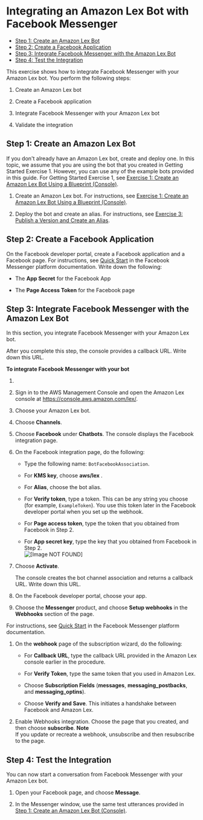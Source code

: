 # Integrating an Amazon Lex Bot with Facebook Messenger<a name="fb-bot-association"></a>


+ [Step 1: Create an Amazon Lex Bot](#fb-bot-assoc-create-bot)
+ [Step 2: Create a Facebook Application](#fb-bot-assoc-create-fb-app)
+ [Step 3: Integrate Facebook Messenger with the Amazon Lex Bot](#fb-bot-assoc-create-assoc)
+ [Step 4: Test the Integration](#fb-bot-test)

This exercise shows how to integrate Facebook Messenger with your Amazon Lex bot\. You perform the following steps:

1. Create an Amazon Lex bot

1. Create a Facebook application

1. Integrate Facebook Messenger with your Amazon Lex bot

1. Validate the integration

## Step 1: Create an Amazon Lex Bot<a name="fb-bot-assoc-create-bot"></a>

If you don't already have an Amazon Lex bot, create and deploy one\. In this topic, we assume that you are using the bot that you created in Getting Started Exercise 1\. However, you can use any of the example bots provided in this guide\. For Getting Started Exercise 1, see [Exercise 1: Create an Amazon Lex Bot Using a Blueprint \(Console\)](gs-bp.md)\.

1. Create an Amazon Lex bot\. For instructions, see [Exercise 1: Create an Amazon Lex Bot Using a Blueprint \(Console\)](gs-bp.md)\. 

1. Deploy the bot and create an alias\. For instructions, see [Exercise 3: Publish a Version and Create an Alias](gettingstarted-ex3.md)\.

## Step 2: Create a Facebook Application<a name="fb-bot-assoc-create-fb-app"></a>

On the Facebook developer portal, create a Facebook application and a Facebook page\. For instructions, see [Quick Start](https://developers.facebook.com/docs/messenger-platform/guides/quick-start) in the Facebook Messenger platform documentation\. Write down the following:

+ The **App Secret** for the Facebook App 

+ The **Page Access Token** for the Facebook page

## Step 3: Integrate Facebook Messenger with the Amazon Lex Bot<a name="fb-bot-assoc-create-assoc"></a>

In this section, you integrate Facebook Messenger with your Amazon Lex bot\.

After you complete this step, the console provides a callback URL\. Write down this URL\.

**To integrate Facebook Messenger with your bot**

1. 

   1. Sign in to the AWS Management Console and open the Amazon Lex console at [https://console\.aws\.amazon\.com/lex/](https://console.aws.amazon.com/lex/)\.

   1. Choose your Amazon Lex bot\. 

   1. Choose **Channels**\.

   1. Choose **Facebook** under **Chatbots**\. The console displays the Facebook integration page\.

   1. On the Facebook integration page, do the following:

      + Type the following name: `BotFacebookAssociation`\.

      + For **KMS key**, choose **aws/lex** \.

      + For **Alias**, choose the bot alias\.

      + For **Verify token**, type a token\. This can be any string you choose \(for example, `ExampleToken`\)\. You use this token later in the Facebook developer portal when you set up the webhook\.

      + For **Page access token**, type the token that you obtained from Facebook in Step 2\.

      + For **App secret key**, type the key that you obtained from Facebook in Step 2\.  
![\[Image NOT FOUND\]](http://docs.aws.amazon.com/lex/latest/dg/images/fb-10a.png)

   1. Choose **Activate**\. 

      The console creates the bot channel association and returns a callback URL\. Write down this URL\.

1. On the Facebook developer portal, choose your app\.

1.  Choose the **Messenger** product, and choose **Setup webhooks** in the **Webhooks** section of the page\.

   For instructions, see [Quick Start](https://developers.facebook.com/docs/messenger-platform/guides/quick-start) in the Facebook Messenger platform documentation\. 

1. On the **webhook** page of the subscription wizard, do the following:

   + For **Callback URL**, type the callback URL provided in the Amazon Lex console earlier in the procedure\.

   + For **Verify Token**, type the same token that you used in Amazon Lex\.

   + Choose **Subscription Fields** \(**messages**, **messaging\_postbacks**, and **messaging\_optins**\)\.

   + Choose **Verify and Save**\. This initiates a handshake between Facebook and Amazon Lex\.

1. Enable Webhooks integration\. Choose the page that you created, and then choose **subscribe**\.
**Note**  
If you update or recreate a webhook, unsubscribe and then resubscribe to the page\.

## Step 4: Test the Integration<a name="fb-bot-test"></a>

You can now start a conversation from Facebook Messenger with your Amazon Lex bot\. 

1. Open your Facebook page, and choose **Message**\. 

1. In the Messenger window, use the same test utterances provided in [Step 1: Create an Amazon Lex Bot \(Console\)](gs-bp-create-bot.md)\.